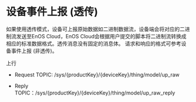 # 设备事件上报 (透传)

如果使用透传模式，设备可上报原始数据如二进制数据流，设备端会将对应的二进制流发送至EnOS Cloud，EnOS Cloud会根据用户提交的脚本将二进制流转换成相应的标准数据格式。透传消息没有固定的消息体。
请求和响应的格式可参考设备事件上报 (非透传)。

上行
- Request TOPIC: /sys/{productKey}/{deviceKey}/thing/model/up_raw

- Reply TOPIC：/sys/{productKey}/{deviceKey}/thing/model/up_raw_reply
